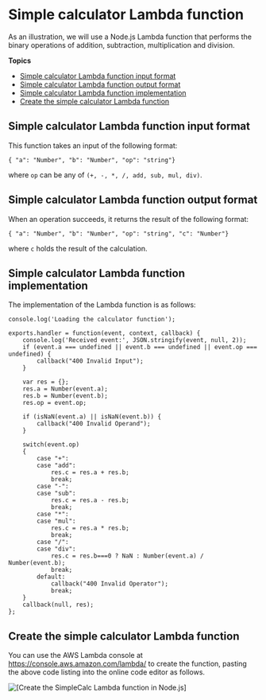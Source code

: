 # Simple calculator Lambda function<a name="simple-calc-nodejs-lambda-function"></a>

As an illustration, we will use a Node\.js Lambda function that performs the binary operations of addition, subtraction, multiplication and division\. 

**Topics**
+ [Simple calculator Lambda function input format](#simple-calc-lambda-function-input-format)
+ [Simple calculator Lambda function output format](#simple-calc-lambda-function-output-format)
+ [Simple calculator Lambda function implementation](#simple-calc-lambda-function-implementation)
+ [Create the simple calculator Lambda function](#simple-calc-lambda-function-create)

## Simple calculator Lambda function input format<a name="simple-calc-lambda-function-input-format"></a>

This function takes an input of the following format:

```
{ "a": "Number", "b": "Number", "op": "string"}
```

where `op` can be any of `(+, -, *, /, add, sub, mul, div)`\.

## Simple calculator Lambda function output format<a name="simple-calc-lambda-function-output-format"></a>

When an operation succeeds, it returns the result of the following format:

```
{ "a": "Number", "b": "Number", "op": "string", "c": "Number"}
```

where `c` holds the result of the calculation\.

## Simple calculator Lambda function implementation<a name="simple-calc-lambda-function-implementation"></a>

The implementation of the Lambda function is as follows:

```
console.log('Loading the calculator function');

exports.handler = function(event, context, callback) {
    console.log('Received event:', JSON.stringify(event, null, 2));
    if (event.a === undefined || event.b === undefined || event.op === undefined) {
        callback("400 Invalid Input");
    }
    
    var res = {};
    res.a = Number(event.a);
    res.b = Number(event.b);
    res.op = event.op;
    
    if (isNaN(event.a) || isNaN(event.b)) {
        callback("400 Invalid Operand");
    }

    switch(event.op)
    {
        case "+":
        case "add":
            res.c = res.a + res.b;
            break;
        case "-":
        case "sub":
            res.c = res.a - res.b;
            break;
        case "*":
        case "mul":
            res.c = res.a * res.b;
            break;
        case "/":
        case "div":
            res.c = res.b===0 ? NaN : Number(event.a) / Number(event.b);
            break;
        default:
            callback("400 Invalid Operator");
            break;
    }
    callback(null, res);
};
```

## Create the simple calculator Lambda function<a name="simple-calc-lambda-function-create"></a>

You can use the AWS Lambda console at [https://console\.aws\.amazon\.com/lambda/](https://console.aws.amazon.com/lambda/) to create the function, pasting the above code listing into the online code editor as follows\.

![\[Create the SimpleCalc Lambda function in Node.js\]](http://docs.aws.amazon.com/apigateway/latest/developerguide/images/simple-calc-nodejs-lambda-function-create.png)